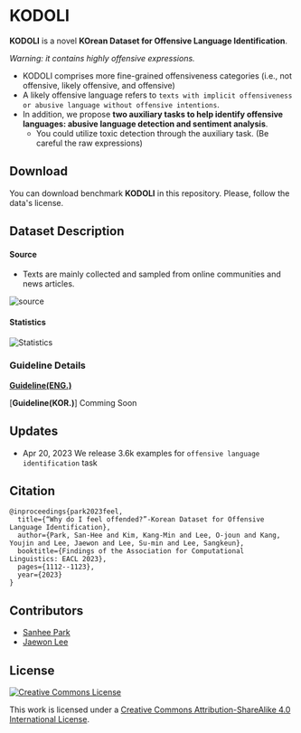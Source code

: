 # KODOLI

**KODOLI** is a novel **KOrean Dataset for Offensive Language Identification**.

_Warning: it contains highly offensive expressions._

- KODOLI comprises more fine-grained offensiveness categories (i.e., not offensive, likely offensive, and offensive) 
- A likely offensive language refers to ``texts with implicit offensiveness or abusive language without offensive intentions``. 
- In addition, we propose **two auxiliary tasks to help identify offensive languages: abusive language detection and sentiment analysis**.
  - You could utilize toxic detection through the auxiliary task. (Be careful the raw expressions)

## Download

You can download benchmark **KODOLI** in this repository.
Please, follow the data's license.

## Dataset Description

#### Source
- Texts are mainly collected and sampled from online communities and news articles.
 
![source](https://user-images.githubusercontent.com/92618068/215315708-b27b1cbc-c525-4d84-a44a-72fb3de4c436.png)

#### Statistics
![Statistics](https://user-images.githubusercontent.com/92618068/215315769-a47a6c52-8fe5-4250-b3ff-86b879e2e768.png)

### Guideline Details 

[**Guideline(ENG.)**](https://docs.google.com/document/d/1s_evnpEgr_xJV7y3yjwqiUa_p0zSxFQBKV4xB2HDw9E/edit?usp=sharing)

[**Guideline(KOR.)**] Comming Soon

## Updates

- Apr 20, 2023 We release 3.6k examples for `offensive language identification` task

## Citation

```
@inproceedings{park2023feel,
  title={“Why do I feel offended?”-Korean Dataset for Offensive Language Identification},
  author={Park, San-Hee and Kim, Kang-Min and Lee, O-joun and Kang, Youjin and Lee, Jaewon and Lee, Su-min and Lee, Sangkeun},
  booktitle={Findings of the Association for Computational Linguistics: EACL 2023},
  pages={1112--1123},
  year={2023}
}
```

## Contributors

- [Sanhee Park](https://github.com/kosohae) 
- [Jaewon Lee](https://github.com/jsh-fw)

## License

<a rel="license" href="http://creativecommons.org/licenses/by-sa/4.0/"><img alt="Creative Commons License" style="border-width:0" src="https://i.creativecommons.org/l/by-sa/4.0/88x31.png" /></a><br />

This work is licensed under a [Creative Commons Attribution-ShareAlike 4.0 International License](http://creativecommons.org/licenses/by-sa/4.0/).